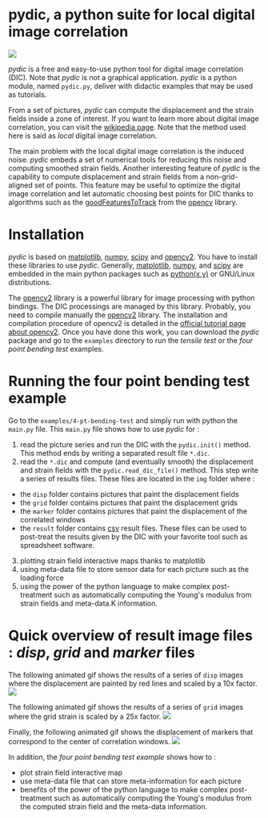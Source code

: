 # **pydic**, a python suite for local digital image correlation
![](https://gitlab.com/damien.andre/pydic/raw/master/doc/main-figure.png)


*pydic* is a free and easy-to-use python tool for digital image correlation (DIC). Note that *pydic* is not a 
graphical application. *pydic* is a python module, named `pydic.py`, deliver with 
didactic examples that may be used as tutorials. 

From a set of pictures, *pydic* can compute the displacement and the strain fields 
inside a zone of interest. If you want to learn more about digital image correlation,
you can visit the [wikipedia page](https://en.wikipedia.org/wiki/Digital_image_correlation).
Note that the method used here is said as *local* digital image correlation. 

The main problem with the local digital image correlation is the induced noise. *pydic* embeds 
a set of numerical tools for reducing this noise and computing smoothed strain fields. 
Another interesting feature of *pydic* is the capability to compute displacement and strain fields 
from a non-grid-aligned set of points. This feature may be useful to optimize the digital 
image correlation and let automatic choosing best points for DIC thanks to algorithms such as the [goodFeaturesToTrack](http://docs.opencv.org/2.4.8/modules/imgproc/doc/feature_detection.html) from the [opencv](http://docs.opencv.org/2.4/) library.

# Installation
*pydic* is based on [matplotlib](https://matplotlib.org/), [numpy](http://www.numpy.org/), 
[scipy](https://www.scipy.org/) and [opencv2](http://opencv.org/). You have to install
these libraries to use *pydic*. Generally, [matplotlib](https://matplotlib.org/), [numpy](http://www.numpy.org/), 
and [scipy](https://www.scipy.org/) are embedded in the main python packages 
such as [python(x,y)](https://python-xy.github.io/) or GNU/Linux distributions. 

The [opencv2](http://opencv.org/) library is a powerful library for image processing with python bindings. 
The DIC processings are managed by this library. Probably, you need to compile manually 
the [opencv2](http://opencv.org/) library. The installation and compilation procedure of opencv2 is 
detailed in the [official tutorial page about opencv2](http://docs.opencv.org/2.4/doc/tutorials/introduction/table_of_content_introduction/table_of_content_introduction.html#table-of-content-introduction). Once you have done this work, you can 
download the *pydic* package and go to the `examples` directory to run the *tensile test* or the *four point bending test* examples.


# Running the four point bending test example
Go to the `examples/4-pt-bending-test` and simply run with python the `main.py` file. This `main.py` file 
shows how to use *pydic* for :
1. read the picture series and run the DIC with the `pydic.init()` method. This method ends by writing a separated result file `*.dic`.
2. read the `*.dic` and compute (and eventually smooth) the displacement and strain fields with the `pydic.read_dic_file()` method. This step write a series of results files. These files are located in the `img` folder where :
 * the `disp` folder contains pictures that paint the displacement fields
 * the `grid` folder contains pictures that paint the displacement grids
 * the `marker` folder contains pictures that paint the displacement of the correlated windows
 * the `result` folder contains [csv](https://en.wikipedia.org/wiki/Comma-separated_values) result files. These files 
 can be used to post-treat the results given by the DIC with your favorite tool such as spreadsheet software. 
3. plotting strain field interactive maps thanks to matplotlib
4. using meta-data file to store sensor data for each picture such as the loading force
5. using the power of the python language to make complex post-treatment such as automatically computing the Young's modulus from 
 strain fields and meta-data.K information.
 
# Quick overview of result image files : *disp*, *grid* and *marker* files
The following animated gif shows the results of a series of `disp` images where the displacement are painted by red lines 
and scaled by a 10x factor. 
![](https://gitlab.com/damien.andre/pydic/raw/master/doc/disp.gif)

The following animated gif shows the results of a series of `grid` images where the grid strain is scaled by a 25x factor. 
![](https://gitlab.com/damien.andre/pydic/raw/master/doc/grid.gif)

Finally, the following animated gif shows the displacement of markers that correspond to the center of correlation windows.
![](https://gitlab.com/damien.andre/pydic/raw/master/doc/marker.gif)

In addition, the *four point bending test example* shows how to :
 * plot strain field interactive map
 * use meta-data file that can store meta-information for each picture 
 * benefits of the power of the python language to make complex post-treatment such as automatically computing the Young's modulus from the computed strain field and the meta-data information.
